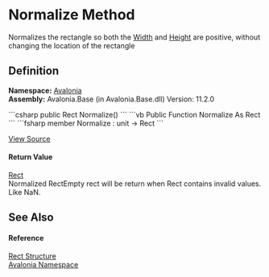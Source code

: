 # Normalize Method


Normalizes the rectangle so both the <a href="P_Avalonia_Rect_Width">Width</a> and <a href="P_Avalonia_Rect_Height">Height</a> are positive, without changing the location of the rectangle



## Definition
**Namespace:** <a href="N_Avalonia">Avalonia</a>  
**Assembly:** Avalonia.Base (in Avalonia.Base.dll) Version: 11.2.0

<Tabs groupId="api-code-preview">
<TabItem value="csharp" label="C#">
```csharp
public Rect Normalize()
```
</TabItem>
<TabItem value="vb" label="VB">
```vb
Public Function Normalize As Rect
```
</TabItem>
<TabItem value="fsharp" label="F#">
```fsharp
member Normalize : unit -> Rect 
```
</TabItem>
</Tabs>



<a href="https://github.com/AvaloniaUI/Avalonia/tree/master/src/Avalonia.Base/Rect.cs#L470" title="View the source code">View Source</a>



#### Return Value
<a href="T_Avalonia_Rect">Rect</a>  
Normalized RectEmpty rect will be return when Rect contains invalid values. Like NaN.

## See Also


#### Reference
<a href="T_Avalonia_Rect">Rect Structure</a>  
<a href="N_Avalonia">Avalonia Namespace</a>  

